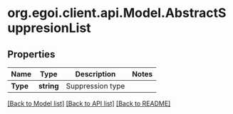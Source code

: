 
# org.egoi.client.api.Model.AbstractSuppresionList

## Properties

Name | Type | Description | Notes
------------ | ------------- | ------------- | -------------
**Type** | **string** | Suppression type | 

[[Back to Model list]](../README.md#documentation-for-models)
[[Back to API list]](../README.md#documentation-for-api-endpoints)
[[Back to README]](../README.md)

